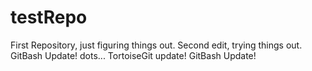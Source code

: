 # testRepo
First Repository, just figuring things out.
Second edit, trying things out.
GitBash Update!
dots...
TortoiseGit update!
GitBash Update!
